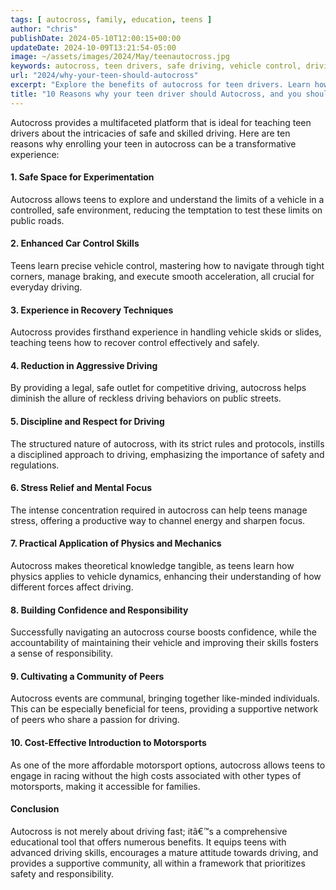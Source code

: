 ```yaml
---
tags: [ autocross, family, education, teens ]
author: "chris"
publishDate: 2024-05-10T12:00:15+00:00
updateDate: 2024-10-09T13:21:54-05:00
image: ~/assets/images/2024/May/teenautocross.jpg
keywords: autocross, teen drivers, safe driving, vehicle control, driving skills, recovery techniques, disciplined driving, stress relief, affordable motorsport, driving community
url: "2024/why-your-teen-should-autocross"
excerpt: "Explore the benefits of autocross for teen drivers. Learn how this safe, educational motorsport teaches valuable driving skills, enhances vehicle control, and builds confidence in a controlled environment."
title: "10 Reasons why your teen driver should Autocross, and you should too"
---
```


Autocross provides a multifaceted platform that is ideal for teaching teen drivers about the intricacies of safe and skilled driving. Here are ten reasons why enrolling your teen in autocross can be a transformative experience:

#### 1. **Safe Space for Experimentation**
Autocross allows teens to explore and understand the limits of a vehicle in a controlled, safe environment, reducing the temptation to test these limits on public roads.

#### 2. **Enhanced Car Control Skills**
Teens learn precise vehicle control, mastering how to navigate through tight corners, manage braking, and execute smooth acceleration, all crucial for everyday driving.

#### 3. **Experience in Recovery Techniques**
Autocross provides firsthand experience in handling vehicle skids or slides, teaching teens how to recover control effectively and safely.

#### 4. **Reduction in Aggressive Driving**
By providing a legal, safe outlet for competitive driving, autocross helps diminish the allure of reckless driving behaviors on public streets.

#### 5. **Discipline and Respect for Driving**
The structured nature of autocross, with its strict rules and protocols, instills a disciplined approach to driving, emphasizing the importance of safety and regulations.

#### 6. **Stress Relief and Mental Focus**
The intense concentration required in autocross can help teens manage stress, offering a productive way to channel energy and sharpen focus.

#### 7. **Practical Application of Physics and Mechanics**
Autocross makes theoretical knowledge tangible, as teens learn how physics applies to vehicle dynamics, enhancing their understanding of how different forces affect driving.

#### 8. **Building Confidence and Responsibility**
Successfully navigating an autocross course boosts confidence, while the accountability of maintaining their vehicle and improving their skills fosters a sense of responsibility.

#### 9. **Cultivating a Community of Peers**
Autocross events are communal, bringing together like-minded individuals. This can be especially beneficial for teens, providing a supportive network of peers who share a passion for driving.

#### 10. **Cost-Effective Introduction to Motorsports**
As one of the more affordable motorsport options, autocross allows teens to engage in racing without the high costs associated with other types of motorsports, making it accessible for families.

#### Conclusion
Autocross is not merely about driving fast; itâ€™s a comprehensive educational tool that offers numerous benefits. It equips teens with advanced driving skills, encourages a mature attitude towards driving, and provides a supportive community, all within a framework that prioritizes safety and responsibility.
